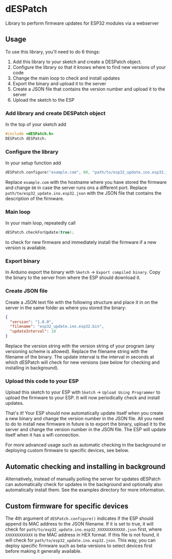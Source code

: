 # dESPatch
Library to perform firmware updates for ESP32 modules via a webserver

## Usage
To use this library, you'll need to do 6 things:
1. Add this library to your sketch and create a DESPatch object.
2. Configure the library so that it knows where to find new versions of your code
3. Change the main loop to check and install updates
4. Export the binary and upload it to the server
5. Create a JSON file that contains the version number and upload it to the server
6. Upload the sketch to the ESP
### Add library and create DESPatch object
In the top of your sketch add
```cpp
#include <dESPatch.h>
DESPatch dESPatch;
```

### Configure the library
In your setup function add
```cpp
dESPatch.configure("example.com", 80, "path/to/esp32_update.ino.esp32.json", true, 0, false, NULL, NULL);
```
Replace `example.com` with the hostname where you have stored the firmware and change `80` in case the server runs ons a different port.
Replace `path/to/esp32_update.ino.esp32.json` with the JSON file that contains the description of the firmware.

### Main loop
In your main loop, repeatedly call
```cpp
dESPatch.checkForUpdate(true);
```
to check for new firmware and immediately install the firmware if a new version is available.

### Export binary
In Arduino export the binary with `Sketch` -> `Export compiled binary`. Copy the binary to the server from where the ESP should download it.

### Create JSON file
Create a JSON text file with the following structure and place it in on the server in the same folder as where you stored the binary:
```json
{
  "version": "1.0.0",
  "filename": "esp32_update.ino.esp32.bin",
  "updateInterval": 10
}
```
Replace the version string with the version string of your program (any versioning scheme is allowed).
Replace the filename string with the filename of the binary.
The update interval is the interval in seconds at which dESPatch will check for new versions (see below for checking and installing in background).

### Upload this code to your ESP
Upload this sketch to your ESP with `Sketch` -> `Upload Using Programmer` to upload the firmware to your ESP. It will now periodically check and install updates.

That's it! Your ESP should now automatically update itself when you create a new binary and change the version number in the JSON file. All you need to do to install new firmware in future is to export the binary, upload it to the server and change the version number in the JSON file. The ESP will update itself when it has a wifi connection.

For more advanced usage such as automatic checking in the background or deploying custom firmware to specific devices, see below.

## Automatic checking and installing in background
Alternatively, instead of manually polling the server for updates dESPatch can automatically check for updates in the background and optionally also automatically install them. See the examples directory for more information.

## Custom firmware for specific devices
The 4th argument of `dESPatch.configure()` indicates if the ESP should append its MAC address to the JSON filename. If it is set to true, it will check for `path/to/esp32_update.ino.esp32_XXXXXXXXXXXX.json` first, where `XXXXXXXXXXXX` is the MAC address in HEX format. If this file is not found, it will check for `path/to/esp32_update.ino.esp32.json`. This way, you can deploy specific firmware such as beta-versions to select devices first before making it generally available.

